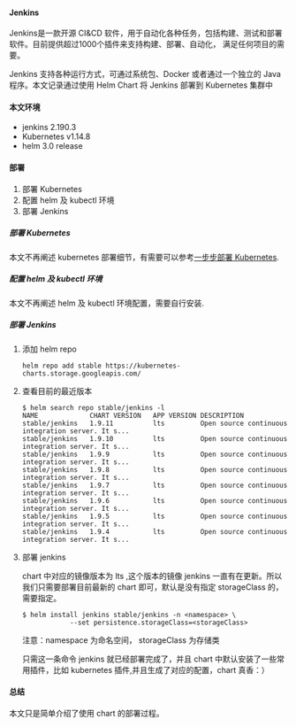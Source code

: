 #### Jenkins 

Jenkins是一款开源 CI&CD 软件，用于自动化各种任务，包括构建、测试和部署软件。目前提供超过1000个插件来支持构建、部署、自动化， 满足任何项目的需要。

Jenkins 支持各种运行方式，可通过系统包、Docker 或者通过一个独立的 Java 程序。本文记录通过使用 Helm Chart 将 Jenkins 部署到 Kubernetes 集群中

#### 本文环境

- jenkins 2.190.3
- Kubernetes v1.14.8
- helm 3.0 release

#### 部署

1. 部署 Kubernetes
2. 配置 helm 及 kubectl 环境
3. 部署 Jenkins 

##### 部署 Kubernetes 

本文不再阐述 kubernetes 部署细节，有需要可以参考[一步步部署 Kubernetes](https://github.com/opsnull/follow-me-install-kubernetes-cluster).

##### 配置 helm 及 kubectl 环境

本文不再阐述 helm 及 kubectl 环境配置，需要自行安装.

##### 部署 Jenkins 

1. 添加 helm repo 

   ```shell
   helm repo add stable https://kubernetes-charts.storage.googleapis.com/
   ```

2. 查看目前的最近版本

   ```shell
   $ helm search repo stable/jenkins -l
   NAME          	CHART VERSION	APP VERSION	DESCRIPTION
   stable/jenkins	1.9.11       	lts        	Open source continuous integration server. It s...
   stable/jenkins	1.9.10       	lts        	Open source continuous integration server. It s...
   stable/jenkins	1.9.9        	lts        	Open source continuous integration server. It s...
   stable/jenkins	1.9.8        	lts        	Open source continuous integration server. It s...
   stable/jenkins	1.9.7        	lts        	Open source continuous integration server. It s...
   stable/jenkins	1.9.6        	lts        	Open source continuous integration server. It s...
   stable/jenkins	1.9.5        	lts        	Open source continuous integration server. It s...
   stable/jenkins	1.9.4        	lts        	Open source continuous integration server. It s...
   ```

3. 部署 jenkins 

   chart 中对应的镜像版本为 lts ,这个版本的镜像 jenkins 一直有在更新。所以我们只需要部署目前最新的 chart 即可，默认是没有指定 storageClass 的，需要指定。

   ```shell
   $ helm install jenkins stable/jenkins -n <namespace> \
               --set persistence.storageClass=<storageClass>
   ```

   注意：namespace 为命名空间， storageClass 为存储类

   只需这一条命令 jenkins 就已经部署完成了，并且 chart 中默认安装了一些常用插件，比如 kubernetes 插件,并且生成了对应的配置，chart 真香：）

#### 总结

本文只是简单介绍了使用 chart 的部署过程。